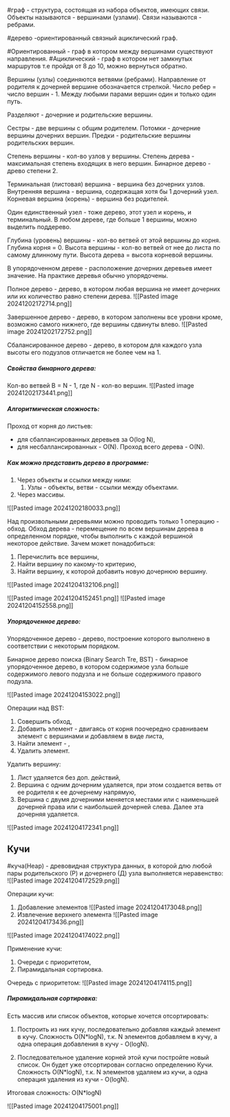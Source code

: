 
#граф - структура, состоящая из набора объектов, имеющих связи.
Объекты называются - вершинами (узлами).
Связи называются - ребрами.

#дерево -ориентированный связный ациклический граф.

#Ориентированный - граф в котором между вершинами существуют направления.
#Ациклический - граф в котором нет замкнутых маршрутов т.е пройдя от 8 до 10, можно вернуться обратно.

Вершины (узлы) соединяются ветвями (ребрами). Направление от родителя к дочерней вершине обозначается стрелкой.
Число ребер = число вершин - 1.
Между любыми парами вершин один и только один путь.

Разделяют - дочерние и родительские вершины.

Сестры - две вершины с общим родителем.
Потомки - дочерние вершины дочерних вершин.
Предки - родительские вершины родительских вершин.

Степень вершины - кол-во узлов у вершины.
Степень дерева - максимальная степень входящих в него вершин.
Бинарное дерево - древо степени 2.

Терминальная (листовая) вершина - вершина без дочерних узлов.
Внутренняя вершина - вершина, содержащая хотя бы 1 дочерний узел.
Корневая вершина (корень) - вершина без родителей.

Один единственный узел - тоже дерево, этот узел и корень, и терминальный.
В любом дереве, где больше 1 вершины, можно выделить поддерево.

Глубина (уровень) вершины - кол-во ветвей от этой вершины до корня. Глубина корня = 0.
Высота вершины - кол-во ветвей от нее до листа по самому длинному пути.
Высота дерева = высота корневой вершины.

В упорядоченном дереве - расположение дочерних деревьев имеет значение.
На практике деревья обычно упорядочены.

Полное дерево - дерево, в котором любая вершина не имеет дочерних или их количество равно степени дерева.
![[Pasted image 20241202172714.png]]

Завершенное дерево - дерево, в котором заполнены все уровни кроме, возможно самого нижнего, где вершины сдвинуты влево.
![[Pasted image 20241202172752.png]]

Сбалансированное дерево - дерево, в котором для каждого узла высоты его подузлов отличается не более чем на 1.

##### Свойства бинарного дерева:
Кол-во ветвей B = N - 1, где N - кол-во вершин.
![[Pasted image 20241202173441.png]]

##### Алгоритмическая сложность:
Проход от корня до листьев:
- для сбаллансированных деревьев за O(log N),
- для несбаллансированных - O(N).
Проход всего дерева - O(N).

##### Как можно представить дерево в программе:
1. Через объекты и ссылки между ними:
	1. Узлы - объекты, ветви - ссылки между объектами.
2. Через массивы.

![[Pasted image 20241202180033.png]]

Над произвольными деревьями можно проводить только 1 операцию - обход.
Обход дерева - перемещение по всем вершинам дерева в определенном порядке, чтобы выполнить с каждой вершиной некоторое действие.
Зачем может понадобиться:
1. Перечислить все вершины,
2. Найти вершину по какому-то критерию,
3. Найти вершину, к которой добавить новую дочернюю вершину.

![[Pasted image 20241204132106.png]]

 ![[Pasted image 20241204152451.png]]
![[Pasted image 20241204152558.png]]

##### Упорядоченное дерево:
 Упорядоченное дерево - дерево, построение которого выполнено в соответствии с некоторым порядком.
 
 Бинарное дерево поиска (Binary Search Tre, BST) - бинарное упорядоченное дерево, в котором содержимое узла больше содержимого левого подузла и не больше содержимого правого подузла.
 
![[Pasted image 20241204153022.png]]

Операции над BST:
1. Совершить обход,
2. Добавить элемент - двигаясь от корня поочередно сравниваем элемент с вершинами и добавляем в виде листа,
3. Найти элемент - ,
4. Удалить элемент.

Удалить вершину:
1. Лист удаляется без доп. действий,
2. Вершина с одним дочерним удаляется, при этом создается ветвь от ее родителя к ее дочернему напрямую,
3. Вершина с двумя дочерними меняется местами или с наименьшей дочерней права или с наибольшей дочерней слева. Далее эта дочерняя удаляется.

![[Pasted image 20241204172341.png]]

## Кучи

#куча(Heap) - древовидная структура данных, в которой длю любой пары родительского (Р) и дочернего (Д) узла выполняется неравенство:
![[Pasted image 20241204172529.png]]

Операции кучи:
1. Добавление элементов
![[Pasted image 20241204173048.png]]
2. Извлечение верхнего элемента
![[Pasted image 20241204173436.png]]

![[Pasted image 20241204174022.png]]

Применение кучи:
1. Очереди с приоритетом,
2. Пирамидальная сортировка.

Очередь с приоритетом:
![[Pasted image 20241204174115.png]]

##### Пирамидальная сортировка:
Есть массив или список объектов, которые хочется отсортировать:

1. Построить из них кучу, последовательно добавляя каждый элемент в кучу.
Сложность O(N*logN), т.к. N элементов добавляем в кучу, а одна операция добавления в кучу - O(logN).

2. Последовательное удаление корней этой кучи постройте новый список. Он будет уже отсортирован согласно определению Кучи.
Сложность O(N*logN), т.к. N элементов удаляем из кучи, а одна операция удаления из кучи - O(logN).

Итоговая сложность: O(N*logN)

![[Pasted image 20241204175001.png]]

